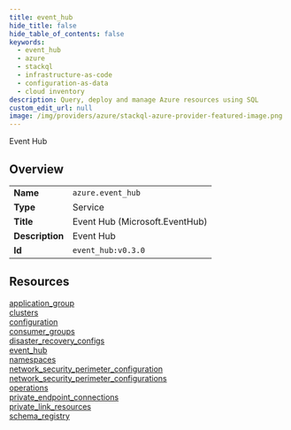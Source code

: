 ```yaml
---
title: event_hub
hide_title: false
hide_table_of_contents: false
keywords:
  - event_hub
  - azure
  - stackql
  - infrastructure-as-code
  - configuration-as-data
  - cloud inventory
description: Query, deploy and manage Azure resources using SQL
custom_edit_url: null
image: /img/providers/azure/stackql-azure-provider-featured-image.png
---
```

Event Hub  
    

## Overview
<table><tbody>
<tr><td><b>Name</b></td><td><code>azure.event_hub</code></td></tr>
<tr><td><b>Type</b></td><td>Service</td></tr>
<tr><td><b>Title</b></td><td>Event Hub (Microsoft.EventHub)</td></tr>
<tr><td><b>Description</b></td><td>Event Hub</td></tr>
<tr><td><b>Id</b></td><td><code>event_hub:v0.3.0</code></td></tr>
</tbody></table>

## Resources
<div class="row">
<div class="providerDocColumn">
<a href="/providers/azure/event_hub/application_group/">application_group</a><br />
<a href="/providers/azure/event_hub/clusters/">clusters</a><br />
<a href="/providers/azure/event_hub/configuration/">configuration</a><br />
<a href="/providers/azure/event_hub/consumer_groups/">consumer_groups</a><br />
<a href="/providers/azure/event_hub/disaster_recovery_configs/">disaster_recovery_configs</a><br />
<a href="/providers/azure/event_hub/event_hub/">event_hub</a><br />
<a href="/providers/azure/event_hub/namespaces/">namespaces</a><br />
</div>
<div class="providerDocColumn">
<a href="/providers/azure/event_hub/network_security_perimeter_configuration/">network_security_perimeter_configuration</a><br />
<a href="/providers/azure/event_hub/network_security_perimeter_configurations/">network_security_perimeter_configurations</a><br />
<a href="/providers/azure/event_hub/operations/">operations</a><br />
<a href="/providers/azure/event_hub/private_endpoint_connections/">private_endpoint_connections</a><br />
<a href="/providers/azure/event_hub/private_link_resources/">private_link_resources</a><br />
<a href="/providers/azure/event_hub/schema_registry/">schema_registry</a><br />
</div>
</div>
